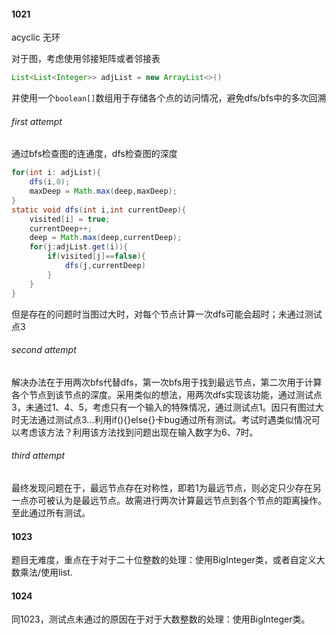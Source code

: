 #### 1021

acyclic 无环

对于图，考虑使用邻接矩阵或者邻接表

````java
List<List<Integer>> adjList = new ArrayList<>()
````

并使用一个`boolean[]`数组用于存储各个点的访问情况，避免dfs/bfs中的多次回溯

###### first attempt

通过bfs检查图的连通度，dfs检查图的深度

````java
for(int i: adjList){
    dfs(i,0);
    maxDeep = Math.max(deep,maxDeep);
}
static void dfs(int i,int currentDeep){
    visited[i] = true;
    currentDeep++;
    deep = Math.max(deep,currentDeep);
    for(j:adjList.get(i)){
        if(visited[j]==false){
            dfs(j,currentDeep)
        }
    }
}
````

但是存在的问题时当图过大时，对每个节点计算一次dfs可能会超时；未通过测试点3

###### second attempt

解决办法在于用两次bfs代替dfs，第一次bfs用于找到最远节点，第二次用于计算各个节点到该节点的深度。采用类似的想法，用两次dfs实现该功能，通过测试点3，未通过1、4、5，考虑只有一个输入的特殊情况，通过测试点1。因只有图过大时无法通过测试点3...利用if(){}else{}卡bug通过所有测试。考试时遇类似情况可以考虑该方法？利用该方法找到问题出现在输入数字为6、7时。

###### third attempt

最终发现问题在于，最远节点存在对称性，即若1为最远节点，则必定只少存在另一点亦可被认为是最远节点。故需进行两次计算最远节点到各个节点的距离操作。至此通过所有测试。
#### 1023 

题目无难度，重点在于对于二十位整数的处理：使用BigInteger类，或者自定义大数乘法/使用list.

#### 1024

同1023，测试点未通过的原因在于对于大数整数的处理：使用BigInteger类。
